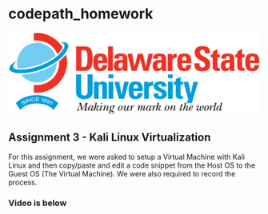 # codepath_homework

<img src='/DESU-Logo.png' />

<h2>Assignment 3 - Kali Linux Virtualization</h2>

For this assignment, we were asked to setup a Virtual Machine with Kali Linux and then copy/paste and edit a code snippet from the Host OS to the Guest OS (The Virtual Machine). We were also required to record the process.

<h3>Video is below</h3>
